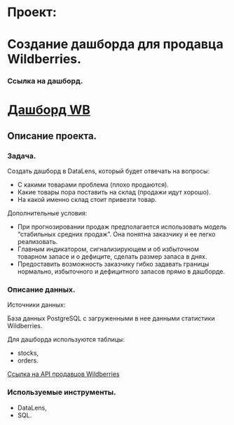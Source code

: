 # Проект:

# Создание дашборда для продавца Wildberries.

### Ссылка на дашборд.
# [Дашборд WB](https://datalens.yandex.ru/jwdifl2oj7dm9-dashbord-wb-csv)

## Описание проекта.

### Задача.

Создать дашборд в DataLens, который будет отвечать на вопросы:
- С какими товарами проблема (плохо продаются).
- Какие товары пора поставить на склад (продажи идут хорошо).
- На какой именно склад стоит привезти товар.

Дополнительные условия:
- При прогнозировании продаж предполагается использовать модель “стабильных средних продаж”. Она понятна заказчику и ее легко реализовать. 
- Главным индикатором, сигнализирующем и об избыточном товарном запасе и о дефиците, сделать размер запаса в днях. 
- Предоставить возможность заказчику гибко задавать границы нормально, избыточного и дефицитного запасов прямо в дашборде.


### Описание данных.

Источники данных: 

База данных PostgreSQL с загруженными в нее данными статистики Wildberries.

Для дашборда используются таблицы:
- stocks,
- orders.

[Ссылка на API продавцов Wildberries](https://openapi.wildberries.ru/?ysclid=lbbubno4p351008957#tag/Statistika/paths/~1api~1v1~1supplier~1stocks/get)


### Используемые инструменты.
- DataLens,
- SQL.
